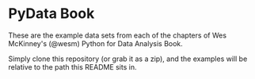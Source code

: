 # PyData Book

These are the example data sets from each of the chapters of Wes
McKinney's (@wesm) Python for Data Analysis Book.

Simply clone this repository (or grab it as a zip), and the examples will be
relative to the path this README sits in.
